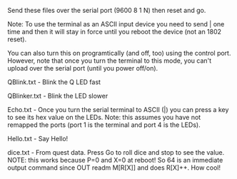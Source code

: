 Send these files over the serial port (9600 8 1 N) then reset and go.

Note: To use the terminal as an ASCII input device you need to send |
one time and then it will stay in force until you reboot the device
(not an 1802 reset).

You can also turn this on programtically (and off, too) using the control
port. However, note that once you turn the terminal to this mode, you
can't upload over the serial port (until you power off/on).

QBlink.txt - Blink the Q LED fast

QBlinker.txt - Blink the LED slower

Echo.txt - Once you turn the serial terminal to ASCII (|) you can press a key to see its hex value on the LEDs. Note: this assumes you have not remapped the ports (port 1 is the terminal and port 4 is the LEDs).

Hello.txt - Say Hello!

dice.txt - From quest data. Press Go to roll dice and stop to see the value. NOTE: this works because P=0 and X=0 at reboot! So 64 is an immediate output command since OUT readm M[R[X]] and does R[X]++. How cool!
